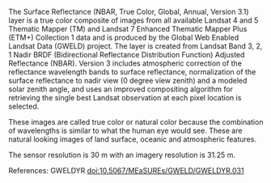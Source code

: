 The Surface Reflectance (NBAR, True Color, Global, Annual, Version 3.1) layer is a true color composite of images from all available Landsat 4 and 5 Thematic Mapper (TM) and Landsat 7 Enhanced Thematic Mapper Plus (ETM+) Collection 1 data and is produced by the Global Web Enabled Landsat Data (GWELD) project. The layer is created from Landsat Band 3, 2, 1 Nadir BRDF (Bidirectional Reflectance Distribution Function) Adjusted Reflectance (NBAR). Version 3 includes atmospheric correction of the reflectance wavelength bands to surface reflectance, normalization of the surface reflectance to nadir view (0 degree view zenith) and a modeled solar zenith angle, and uses an improved compositing algorithm for retrieving the single best Landsat observation at each pixel location is selected.

These images are called true color or natural color because the combination of wavelengths is similar to what the human eye would see. These are natural looking images of land surface, oceanic and atmospheric features.

The sensor resolution is 30 m with an imagery resolution is 31.25 m.

References: GWELDYR [doi:10.5067/MEaSUREs/GWELD/GWELDYR.031](https://doi.org/10.5067/MEaSUREs/GWELD/GWELDYR.031)